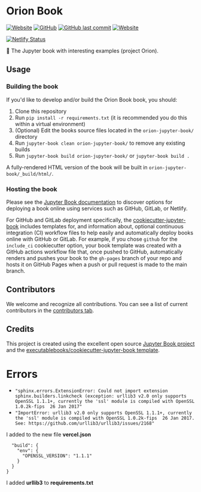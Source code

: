 # Orion Book

<a href="https://orion-book.netlify.app/"><img alt="Website" src="https://img.shields.io/netlify/f0f99d3f-95b1-4ce4-b7ae-6d6c8d52eea8?style=for-the-badge&logo=netlify"></a>
<a href="https://github.com/mwitomski-official/orion-jupyter-book/LICENSE.txt"><img alt="GitHub" src="https://img.shields.io/github/license/mwitomski-official/orion-jupyter-book?style=for-the-badge"></a>
<a href="https://github.com/mwitomski-official/orion-jupyter-book/commits"><img alt="GitHub last commit" src="https://img.shields.io/github/last-commit/mwitomski-official/orion-jupyter-book?style=for-the-badge"></a>
<a href="https://orion-book.netlify.app/"><img alt="Website" src="https://img.shields.io/website?down_color=lightgrey&down_message=offline&style=for-the-badge&up_color=green&up_message=online&url=https%3A%2F%2Fmwitomski-official.github.io%2F"></a>

[![Netlify Status](https://api.netlify.com/api/v1/badges/f0f99d3f-95b1-4ce4-b7ae-6d6c8d52eea8/deploy-status)](https://app.netlify.com/sites/orion-book/deploys)

🌱 The Jupyter book with interesting examples (project Orion).

## Usage

### Building the book

If you'd like to develop and/or build the Orion Book book, you should:

1. Clone this repository
2. Run `pip install -r requirements.txt` (it is recommended you do this within a virtual environment)
3. (Optional) Edit the books source files located in the `orion-jupyter-book/` directory
4. Run `jupyter-book clean orion-jupyter-book/` to remove any existing builds
5. Run `jupyter-book build orion-jupyter-book/` or `jupyter-book build .`

A fully-rendered HTML version of the book will be built in `orion-jupyter-book/_build/html/`.

### Hosting the book

Please see the [Jupyter Book documentation](https://jupyterbook.org/publish/web.html) to discover options for deploying a book online using services such as GitHub, GitLab, or Netlify.

For GitHub and GitLab deployment specifically, the [cookiecutter-jupyter-book](https://github.com/executablebooks/cookiecutter-jupyter-book) includes templates for, and information about, optional continuous integration (CI) workflow files to help easily and automatically deploy books online with GitHub or GitLab. For example, if you chose `github` for the `include_ci` cookiecutter option, your book template was created with a GitHub actions workflow file that, once pushed to GitHub, automatically renders and pushes your book to the `gh-pages` branch of your repo and hosts it on GitHub Pages when a push or pull request is made to the main branch.

## Contributors

We welcome and recognize all contributions. You can see a list of current contributors in the [contributors tab](https://github.com/mwitomski-official/orion-jupyter-book/graphs/contributors).

## Credits

This project is created using the excellent open source [Jupyter Book project](https://jupyterbook.org/) and the [executablebooks/cookiecutter-jupyter-book template](https://github.com/executablebooks/cookiecutter-jupyter-book).

# Errors

- `"sphinx.errors.ExtensionError: Could not import extension sphinx.builders.linkcheck (exception: urllib3 v2.0 only supports OpenSSL 1.1.1+, currently the 'ssl' module is compiled with OpenSSL 1.0.2k-fips  26 Jan 2017"`
- `"ImportError: urllib3 v2.0 only supports OpenSSL 1.1.1+, currently the 'ssl' module is compiled with OpenSSL 1.0.2k-fips  26 Jan 2017. See: https://github.com/urllib3/urllib3/issues/2168"`

I added to the new file **vercel.json**

```{
  "build": {
    "env": {
      "OPENSSL_VERSION": "1.1.1"
    }
  }
}
```

I added **urllib3** to **requirements.txt**
